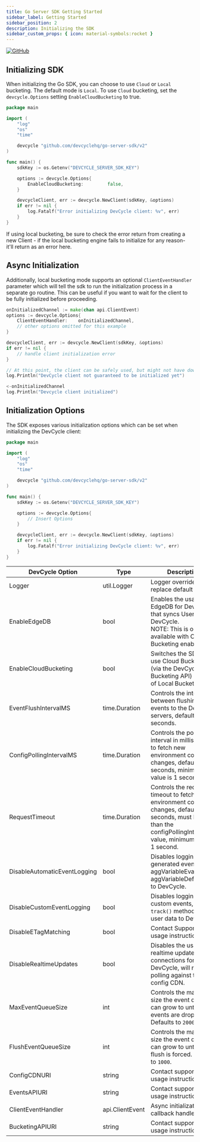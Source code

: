 ```yaml
---
title: Go Server SDK Getting Started
sidebar_label: Getting Started
sidebar_position: 2
description: Initializing the SDK
sidebar_custom_props: { icon: material-symbols:rocket }
---
```


[![GitHub](https://img.shields.io/github/stars/devcyclehq/go-server-sdk.svg?style=social&label=Star&maxAge=2592000)](https://github.com/DevCycleHQ/go-server-sdk)

## Initializing SDK

[//]: # (wizard-initialize-start)

When initializing the Go SDK, you can choose to use `Cloud` or `Local` bucketing. The default mode is `Local`.
To use `Cloud` bucketing, set the `devcycle.Options` setting `EnableCloudBucketing` to true.

```go
package main

import (
	"log"
	"os"
	"time"

	devcycle "github.com/devcyclehq/go-server-sdk/v2"
)

func main() {
	sdkKey := os.Getenv("DEVCYCLE_SERVER_SDK_KEY")

	options := devcycle.Options{
		EnableCloudBucketing:         false,
	}

	devcycleClient, err := devcycle.NewClient(sdkKey, &options)
	if err != nil {
		log.Fatalf("Error initializing DevCycle client: %v", err)
	}
}
```
[//]: # (wizard-initialize-end)

If using local bucketing, be sure to check the error return from creating a new Client - if the local bucketing engine fails to
initialize for any reason- it'll return as an error here.

## Async Initialization

Additionally, local bucketing mode supports an optional `ClientEventHandler` parameter which will tell the sdk to run the initialization
process in a separate go routine. This can be useful if you want to wait for the client to be fully initialized before proceeding.

```go
onInitializedChannel := make(chan api.ClientEvent)
options := devcycle.Options{
    ClientEventHandler:    onInitializedChannel,
    // other options omitted for this example
}

devcycleClient, err := devcycle.NewClient(sdkKey, &options)
if err != nil {
    // handle client initialization error
}

// At this point, the client can be safely used, but might not have downloaded configuration yet and will return default values until that completes
log.Println("DevCycle client not guaranteed to be initialized yet")

<-onInitializedChannel
log.Println("Devcycle client initialized")
```

## Initialization Options

The SDK exposes various initialization options which can be set when initializing the DevCycle client:

```go
package main

import (
	"log"
	"os"
	"time"

	devcycle "github.com/devcyclehq/go-server-sdk/v2"
)

func main() {
	sdkKey := os.Getenv("DEVCYCLE_SERVER_SDK_KEY")

	options := devcycle.Options{
		// Insert Options
	}

	devcycleClient, err := devcycle.NewClient(sdkKey, &options)
	if err != nil {
		log.Fatalf("Error initializing DevCycle client: %v", err)
	}
}
```

| DevCycle Option              | Type            | Description                                                                                                                                                                  |
| ---------------------------- | --------------- | ---------------------------------------------------------------------------------------------------------------------------------------------------------------------------- |
| Logger                       | util.Logger     | Logger override to replace default logger                                                                                                                                    |
| EnableEdgeDB                 | bool            | Enables the usage of EdgeDB for DevCycle that syncs User Data to DevCycle. <br />NOTE: This is only available with Cloud Bucketing enabled.                                  |
| EnableCloudBucketing         | bool            | Switches the SDK to use Cloud Bucketing (via the DevCycle Bucketing API) instead of Local Bucketing.                                                                         |
| EventFlushIntervalMS         | time.Duration   | Controls the interval between flushing events to the DevCycle servers, defaults to 30 seconds.                                                                               |
| ConfigPollingIntervalMS      | time.Duration   | Controls the polling interval in milliseconds to fetch new environment config changes, defaults to 10 seconds, minimum value is 1 second.                                    |
| RequestTimeout               | time.Duration   | Controls the request timeout to fetch new environment config changes, defaults to 5 seconds, must be less than the configPollingIntervalMS value, minimum value is 1 second. |
| DisableAutomaticEventLogging | bool            | Disables logging of sdk generated events (e.g. aggVariableEvaluated, aggVariableDefaulted) to DevCycle.                                                                      |
| DisableCustomEventLogging    | bool            | Disables logging of custom events, from `track()` method, and user data to DevCycle.                                                                                         |
| DisableETagMatching          | bool            | Contact Support for usage instructions.                                                                                                                                      |
| DisableRealtimeUpdates       | bool            | Disables the usage of realtime updates SSE connections for DevCycle, will revert to polling against the config CDN.                                                          |
| MaxEventQueueSize            | int             | Controls the maximum size the event queue can grow to until events are dropped. Defaults to `2000`.                                                                          |
| FlushEventQueueSize          | int             | Controls the maximum size the event queue can grow to until a flush is forced. Defaults to `1000`.                                                                           |
| ConfigCDNURI                 | string          | Contact support for usage instructions.                                                                                                                                      |
| EventsAPIURI                 | string          | Contact support for usage instructions.                                                                                                                                      |
| ClientEventHandler           | api.ClientEvent | Async initialization callback handler.                                                                                                                                       |
| BucketingAPIURI              | string          | Contact support for usage instructions.                                                                                                                                      |
